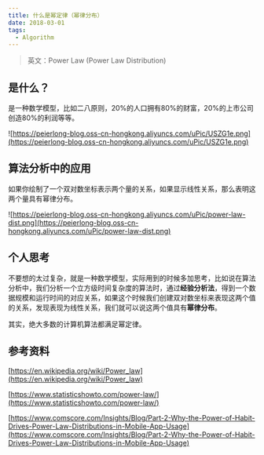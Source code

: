 ```yaml
---
title: 什么是幂定律（幂律分布）
date: 2018-03-01
tags:
  - Algorithm
---
```



> 英文：Power Law (Power Law Distribution)

## 是什么？

是一种数学模型，比如二八原则，20%的人口拥有80%的财富，20%的上市公司创造80%的利润等等。

![https://peierlong-blog.oss-cn-hongkong.aliyuncs.com/uPic/USZG1e.png](https://peierlong-blog.oss-cn-hongkong.aliyuncs.com/uPic/USZG1e.png)

## 算法分析中的应用

如果你绘制了一个双对数坐标表示两个量的关系，如果显示线性关系，那么表明这两个量具有幂律分布。

![https://peierlong-blog.oss-cn-hongkong.aliyuncs.com/uPic/power-law-dist.png](https://peierlong-blog.oss-cn-hongkong.aliyuncs.com/uPic/power-law-dist.png)

## 个人思考

不要想的太过复杂，就是一种数学模型，实际用到的时候多加思考，比如说在算法分析中，我们分析一个立方级时间复杂度的算法时，通过**经验分析法**，得到一个数据规模和运行时间的对应关系，如果这个时候我们创建双对数坐标来表现这两个值的关系，发现表现为线性关系，我们就可以说这两个值具有**幂律分布**。

其实，绝大多数的计算机算法都满足幂定律。

## 参考资料

[https://en.wikipedia.org/wiki/Power_law](https://en.wikipedia.org/wiki/Power_law)

[https://www.statisticshowto.com/power-law/](https://www.statisticshowto.com/power-law/)

[https://www.comscore.com/Insights/Blog/Part-2-Why-the-Power-of-Habit-Drives-Power-Law-Distributions-in-Mobile-App-Usage](https://www.comscore.com/Insights/Blog/Part-2-Why-the-Power-of-Habit-Drives-Power-Law-Distributions-in-Mobile-App-Usage)
